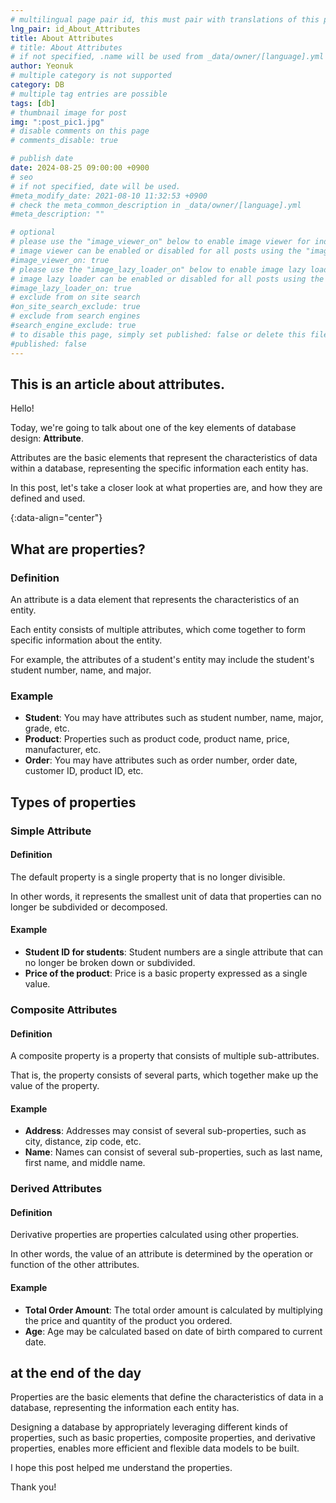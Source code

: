 ```yaml
---
# multilingual page pair id, this must pair with translations of this page. (This name must be unique)
lng_pair: id_About_Attributes
title: About Attributes
# title: About Attributes
# if not specified, .name will be used from _data/owner/[language].yml
author: Yeonuk
# multiple category is not supported
category: DB
# multiple tag entries are possible
tags: [db]
# thumbnail image for post
img: ":post_pic1.jpg"
# disable comments on this page
# comments_disable: true

# publish date
date: 2024-08-25 09:00:00 +0900
# seo
# if not specified, date will be used.
#meta_modify_date: 2021-08-10 11:32:53 +0900
# check the meta_common_description in _data/owner/[language].yml
#meta_description: ""

# optional
# please use the "image_viewer_on" below to enable image viewer for individual pages or posts (_posts/ or [language]/_posts folders).
# image viewer can be enabled or disabled for all posts using the "image_viewer_posts: true" setting in _data/conf/main.yml.
#image_viewer_on: true
# please use the "image_lazy_loader_on" below to enable image lazy loader for individual pages or posts (_posts/ or [language]/_posts folders).
# image lazy loader can be enabled or disabled for all posts using the "image_lazy_loader_posts: true" setting in _data/conf/main.yml.
#image_lazy_loader_on: true
# exclude from on site search
#on_site_search_exclude: true
# exclude from search engines
#search_engine_exclude: true
# to disable this page, simply set published: false or delete this file
#published: false
---
```


<!-- outline-start -->

## This is an article about attributes.

Hello!

Today, we're going to talk about one of the key elements of database design: **Attribute**.

Attributes are the basic elements that represent the characteristics of data within a database, representing the specific information each entity has.

In this post, let's take a closer look at what properties are, and how they are defined and used.

{:data-align="center"}

<!-- outline-end -->

## What are properties?

### Definition

An attribute is a data element that represents the characteristics of an entity.

Each entity consists of multiple attributes, which come together to form specific information about the entity.

For example, the attributes of a student's entity may include the student's student number, name, and major.

### Example

- **Student**: You may have attributes such as student number, name, major, grade, etc.
- **Product**: Properties such as product code, product name, price, manufacturer, etc.
- **Order**: You may have attributes such as order number, order date, customer ID, product ID, etc.

## Types of properties

### Simple Attribute

#### Definition

The default property is a single property that is no longer divisible.

In other words, it represents the smallest unit of data that properties can no longer be subdivided or decomposed.

#### Example

- **Student ID for students**: Student numbers are a single attribute that can no longer be broken down or subdivided.
- **Price of the product**: Price is a basic property expressed as a single value.

### Composite Attributes

#### Definition

A composite property is a property that consists of multiple sub-attributes.

That is, the property consists of several parts, which together make up the value of the property.

#### Example

- **Address**: Addresses may consist of several sub-properties, such as city, distance, zip code, etc.
- **Name**: Names can consist of several sub-properties, such as last name, first name, and middle name.

### Derived Attributes

#### Definition

Derivative properties are properties calculated using other properties.

In other words, the value of an attribute is determined by the operation or function of the other attributes.

#### Example

- **Total Order Amount**: The total order amount is calculated by multiplying the price and quantity of the product you ordered.
- **Age**: Age may be calculated based on date of birth compared to current date.

## at the end of the day

Properties are the basic elements that define the characteristics of data in a database, representing the information each entity has.

Designing a database by appropriately leveraging different kinds of properties, such as basic properties, composite properties, and derivative properties, enables more efficient and flexible data models to be built.

I hope this post helped me understand the properties.

Thank you!
